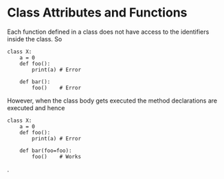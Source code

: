 Class Attributes and Functions
==============================
Each function defined in a class does not have access to the identifiers inside the class. So
```
class X:
    a = 0
    def foo():
        print(a) # Error
    
    def bar():
        foo()    # Error
```

However, when the class body gets executed the method declarations are executed and hence
```
class X:
    a = 0
    def foo():
        print(a) # Error
    
    def bar(foo=foo):
        foo()    # Works
```
.

